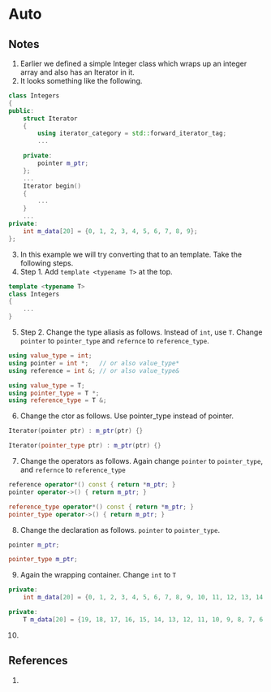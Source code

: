 # Auto

## Notes

1. Earlier we defined a simple Integer class which wraps up an integer array and also has an Iterator in it.
2. It looks something like the following.

```cpp
class Integers
{
public:
    struct Iterator
    {
        using iterator_category = std::forward_iterator_tag;
        ...

    private:
        pointer m_ptr;
    };
    ...
    Iterator begin()
    {
        ...
    }
    ...
private:
    int m_data[20] = {0, 1, 2, 3, 4, 5, 6, 7, 8, 9};
};
```

3. In this example we will try converting that to an template. Take the following steps.
4. Step 1. Add `template <typename T>` at the top.

```cpp
template <typename T>
class Integers
{
    ...
}
```

5. Step 2. Change the type aliasis as follows. Instead of `int`, use `T`. Change `pointer` to `pointer_type` and `refernce` to `reference_type`.

```cpp
using value_type = int;
using pointer = int *;   // or also value_type*
using reference = int &; // or also value_type&
```

```cpp
using value_type = T;
using pointer_type = T *;
using reference_type = T &;
```

6. Change the ctor as follows. Use pointer_type instead of pointer. 

```cpp
Iterator(pointer ptr) : m_ptr(ptr) {}
```

```cpp
Iterator(pointer_type ptr) : m_ptr(ptr) {}
```

7. Change the operators as follows. Again change `pointer` to `pointer_type`, and `refernce` to `reference_type`

```cpp
reference operator*() const { return *m_ptr; }
pointer operator->() { return m_ptr; }
```

```cpp
reference_type operator*() const { return *m_ptr; }
pointer_type operator->() { return m_ptr; }
```

8. Change the declaration as follows. `pointer` to `pointer_type`.

```cpp
pointer m_ptr;
```

```cpp
pointer_type m_ptr;
```

9. Again the wrapping container. Change `int` to `T`

```cpp
private:
    int m_data[20] = {0, 1, 2, 3, 4, 5, 6, 7, 8, 9, 10, 11, 12, 13, 14, 15, 16, 17, 18, 19};
```

```cpp
private:
    T m_data[20] = {19, 18, 17, 16, 15, 14, 13, 12, 11, 10, 9, 8, 7, 6, 5, 4, 3, 2, 1, 0};
```

10. 

## References

1. 